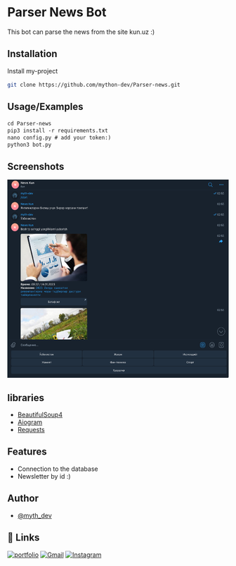 
# Parser News Bot

This bot can parse the news from the site kun.uz :)


## Installation

Install my-project
```bash
git clone https://github.com/mython-dev/Parser-news.git
```

## Usage/Examples

```python3
cd Parser-news
pip3 install -r requirements.txt
nano config.py # add your token:)
python3 bot.py
```
    

## Screenshots

<p align="center">

<img src="https://github.com/mython-dev/Parser-news/blob/main/screenshot/bot.png" width="550" height="450">

</p>
    
## libraries

- [BeautifulSoup4](https://pypi.org/project/beautifulsoup4/)
- [Aiogram](https://pypi.org/project/aiogram/)
- [Requests](https://pypi.org/project/requests/)

## Features

- Connection to the database
- Newsletter by id :)

## Author

- [@myth_dev](https://t.me/myth_dev)

## 🔗 Links
[![portfolio](https://img.shields.io/badge/Telegram-2CA5E0?style=for-the-badge&logo=telegram&logoColor=white)](https://github.com/mython-dev)
[![Gmail](https://img.shields.io/badge/Gmail-D14836?style=for-the-badge&logo=gmail&logoColor=white)](mailto:miton0030@gmail.com)
[![Instagram](https://img.shields.io/badge/mython_dev-E4405F?style=for-the-badge&logo=instagram&logoColor=white)](https://instagram.com/mython_dev)
